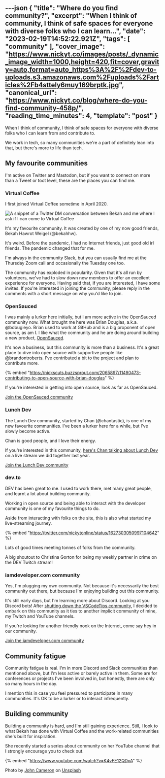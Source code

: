 ---json
{
  "title": "Where do you find community?",
  "excerpt": "When I think of community, I think of safe spaces for everyone with diverse folks who I can learn...",
  "date": "2023-02-19T14:52:22.921Z",
  "tags": [
    "community"
  ],
  "cover_image": "https://www.nickyt.co/images/posts/_dynamic_image_width=1000,height=420,fit=cover,gravity=auto,format=auto_https%3A%2F%2Fdev-to-uploads.s3.amazonaws.com%2Fuploads%2Farticles%2Fb4sttely6muy169brptk.jpg",
  "canonical_url": "https://www.nickyt.co/blog/where-do-you-find-community-458p/",
  "reading_time_minutes": 4,
  "template": "post"
}
---

When I think of community, I think of safe spaces for everyone with diverse folks who I can learn from and contribute to.

We work in tech, so many communities we're a part of definitely lean into that, but there's more to life than tech.

## My favourite communities

I'm active on Twitter and Mastodon, but if you want to connect on more than a Tweet or toot level, these are the places you can find me.

### Virtual Coffee

I first joined Virtual Coffee sometime in April 2020.

![A snippet of a Twitter DM conversation between Bekah and me where I ask if I can come to Virtual Coffee](https://www.nickyt.co/images/posts/_uploads_articles_eyvzniuvnikuyaxk75er.jpeg)

It's my favourite community. It was created by one of my now good friends, Bekah Hawrot Weigel (@bekahhw).

It's weird. Before the pandemic, I had no Internet friends, just good old irl friends. The pandemic changed that for me.

I'm always in the community Slack, but you can usually find me at the Thursday Zoom call and occasionally the Tuesday one too.

The community has exploded in popularity. Given that it's all run by volunteers, we've had to slow down new members to offer an excellent experience for everyone. Having said that, if you are interested, I have some invites. If you're interested in joining the community, please reply in the comments with a short message on why you'd like to join.

### OpenSauced

I was mainly a lurker here initially, but I am more active in the OpenSauced community now. What brought me here was Brian Douglas, a.k.a. @bdougieyo. Brian used to work at GitHub and is a big proponent of open source, as am I. I like what the community and he are doing around building a new product, [OpenSauced](https://opensauced.pizza/).

It's now a business, but this community is more than a business. It's a great place to dive into open source with supportive people like @brandontroberts. I've contributed a bit to the project and plan to contribute more.

{% embed "https://nickscuts.buzzsprout.com/2065897/11490473-contributing-to-open-source-with-brian-douglas" %}

If you're interested in getting into open source, look as far as OpenSauced.

[Join the OpenSauced community](https://discord.com/invite/U2peSNf23P)

### Lunch Dev

The Lunch Dev community, started by Chan (@chantastic), is one of my new favourite communities. I've been a lurker here for a while, but I've slowly become active.

Chan is good people, and I love their energy.

If you're interested in this community, [here's Chan talking about Lunch Dev](https://youtu.be/UNzC-pNekMc?list=PLcR4ZgxWXeICy2QVTV-6HuEHfl9DcAuq7&t=219) on a live stream we did together last year.

[Join the Lunch Dev community](https://discord.gg/lunchdev)

### dev.to

DEV has been great to me. I used to work there, met many great people, and learnt a lot about building community.

Working in open source and being able to interact with the developer community is one of my favourite things to do.

Aside from interacting with folks on the site, this is also what started my live-streaming journey.

{% embed "https://twitter.com/nickytonline/status/1627303050997104642" %}

Lots of good times meeting tonnes of folks from the community.

A big shoutout to Christina Gorton for being my weekly partner in crime on the DEV Twitch stream!

### iamdeveloper.com community

Yes, I'm plugging my own community. Not because it's necessarily the best community out there, but because I'm enjoying building out this community.

It's still early days, but I'm learning more about Discord. Looking at you Discord bots! After [shutting down the VSCodeTips community](https://dev.to/vscodetips/bye-for-now-vscodetips-community-3jkj), I decided to embark on this community as it ties to another implicit community of mine, my Twitch and YouTube channels.

If you're looking for another friendly nook on the Internet, come say hey in our community.

[Join the iamdeveloper.com community](https://discord.iamdeveloper.com)

## Community fatigue

Community fatigue is real. I'm in more Discord and Slack communities than mentioned above, but I'm less active or barely active in them. Some are for conferences or projects I've been involved in, but honestly, there are only so many hours in the day.

I mention this in case you feel pressured to participate in many communities. It's OK to be a lurker or to interact infrequently.

## Building community

Building a community is hard, and I'm still gaining experience. Still, I look to what Bekah has done with Virtual Coffee and the work-related communities she's built for inspiration.

She recently started a series about community on her YouTube channel that I strongly encourage you to check out.

{% embed "https://www.youtube.com/watch?v=K4vFE12QDxA" %}

Photo by <a href="https://unsplash.com/@john_cameron?utm_source=unsplash&utm_medium=referral&utm_content=creditCopyText">John Cameron</a> on <a href="https://unsplash.com/photos/-_5IRj1F2rY?utm_source=unsplash&utm_medium=referral&utm_content=creditCopyText">Unsplash</a>
